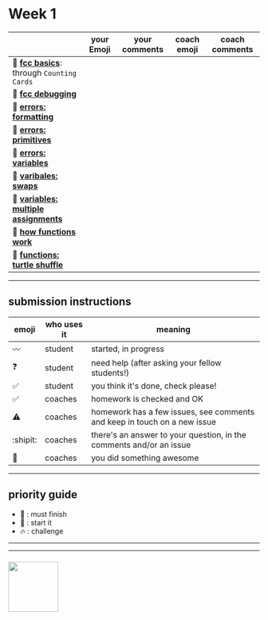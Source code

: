 # Week 1

|  | your Emoji | your comments | coach emoji | coach comments |
|--- |---| --- | --- | --- |
| :seedling: __[fcc basics](./fcc-basic-js-pt-1.md)__: through ```Counting Cards``` | | | | |
| :dash: __[fcc debugging](./fcc-debugging.md)__ | | | | |
| :seedling: __[errors: formatting](./jl-errors-formatting.md)__ | | | | |
| :seedling: __[errors: primitives](./jl-errors-primitive-types.md)__ | | | | |
| :seedling: __[errors: variables](./jl-errors-variables.md)__ | | | | |
| :seedling: __[varibales: swaps](./jl-variables-swaps.md)__ | | | | |
| :dash: __[variables: multiple assignments](./jl-variables-multiple.md)__ | | | | |
| :seedling: __[how functions work](./jl-functions.md)__ | | | | |
| :dash: __[functions: turtle shuffle](./jl-turtle-shuffle.md)__ | | | | |

---


## submission instructions

| emoji | who uses it | meaning |
| --- | --- | --- |
|  :wavy_dash: | student | started, in progress  | 
| :question: | student | need help (after asking your fellow students!) | 
| :white_check_mark: | student | you think it's done, check please! | 
| :white_check_mark: | coaches | homework is checked and OK |
| :warning: | coaches | homework has a few issues, see comments and keep in touch on a new issue |
| :shipit: | coaches | there's an answer to your question, in the comments and/or an issue  | 
| :star2: | coaches | you did something awesome |

---

## priority guide

* :seedling: : must finish
* :dash: : start it
* :fire: : challenge

___
___
### <a href="https://hackyourfuture.be" target="_blank"><img src="https://pbs.twimg.com/profile_images/984474625009741824/Bs_qKx6-_400x400.jpg" width="100" height="100"></img></a>

